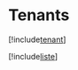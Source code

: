 # Tenants

[!include[tenant](tenants.tenant.autogen.md)]

[!include[liste](tenants.liste.autogen.md)]







































































































































